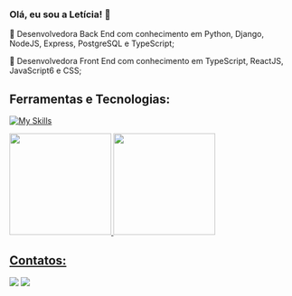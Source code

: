 ### Olá, eu sou a Letícia! 👋

🌱 Desenvolvedora Back End com conhecimento em Python, Django, NodeJS, Express, PostgreSQL e TypeScript;

🔭 Desenvolvedora Front End com conhecimento em TypeScript, ReactJS, JavaScript6 e CSS;

## Ferramentas e Tecnologias:
[![My Skills](https://skillicons.dev/icons?i=js,html,css,react,ts,styledcomponents,express,figma,git,github,nextjs,nodejs,postgres,py,vercel)](https://skillicons.dev)

<div>
<a href="https://github.com/leticiamontilha">
<img height="180em" src="https://github-readme-stats.vercel.app/api/top-langs/?username=leticiamontilha&layout=compact&langs_count=7&theme=dracula"/>
<img height="180em" src="https://github-readme-stats.vercel.app/api?username=leticiamontilha&show_icons=true&theme=dracula&include_all_commits=true&count_private=true"/>
</div>

## Contatos:
<a href="https://www.linkedin.com/in/leticia-m-montilha" target="_blank"><img src="https://img.shields.io/badge/-LinkedIn-%230077B5?style=for-the-badge&logo=linkedin&logoColor=white" target="_blank"></a>
<a href = "mailto:contato@leticiammontilha"><img src="https://img.shields.io/badge/Gmail-D14836?style=for-the-badge&logo=gmail&logoColor=white" target="_blank"></a>

